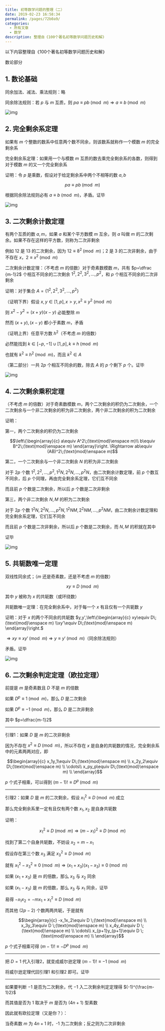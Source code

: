 ```yaml
---
title: 初等数学问题的整理（二）
date: 2019-02-23 16:58:34
permalink: /pages/72b0a9/
categories: 
  - 所有文章
  - 数学
description: 整理自《100个著名初等数学问题历史和解》
---
```


以下内容整理自《100个著名初等数学问题历史和解》

数论部分

## 1. 数论基础

同余加法、减法、乘法规则：略

同余除法规则：若 $p$ 与 $m$ 互质，则 $p a \equiv p b\;(\text{mod}\enspace m) \Rightarrow a \equiv b \;(\text{mod}\enspace m)$

![img](/img/e3bbe6-0.png)

## 2. 完全剩余系定理

如果有 $m$ 个整数的数系中任意两个数不同余，则该数系就称作一个模数 $m$ 的完全剩余系

完全剩余系定理：如果用一个与模数 $m$ 互质的数去乘完全剩余系的各数，则得到对于模数 $m$ 的又一个完全剩余系

证明：令 $p$ 是乘数，假设对于给定剩余系中两个不相等的数 $a,b$

$$pa\equiv pb\;(\text{mod}\enspace m)$$

根据同余除法规则必有 $a\equiv b\;(\text{mod}\enspace m)$，矛盾。证毕

![img](/img/e3bbe6-0.png)

## 3. 二次剩余计数定理

有两个互质的数 $a,m$，如果 $a$ 和某个平方数模 $m$ 互余，则 $a$ 叫做 $m$ 的二次剩余。如果不存在这样的平方数，则称为二次非剩余

例如 12 是 13 的二次剩余，因为 $12 \equiv 8^2\;(\text{mod}\enspace m)$；2 是 3 的二次非剩余，由于不存在 $x$，$2\equiv x^2\;(\text{mod}\enspace m)$

二次剩余计数定理：（不考虑 $m$ 的倍数）对于奇素数模数 $m$，共有 $p=\dfrac {m-1}2$ 个相互不同余的二次剩余 $1^2,2^2,3^2,...,p^2$，和 $p$ 个相互不同余的二次非剩余

证明：对于集合 $A=\{1^2,2^2,3^2,...,p^2\}$

（证明下界）假设 $x,y\in [1,p],x>y,x^2\equiv y^2\;(\text{mod}\enspace m)$

则 $x^2-y^2=(x+y)(x-y)$ 必能整除 $m$

然而 $(x+y),(x-y)$ 都小于素数 $m$，矛盾

（证明上界）任意平方数 $h^2$（不考虑 $m$ 的倍数）

必然能找到 $k\in [-p,-1]\cup[1,p],k\equiv h\;(\text{mod}\enspace m)$

也就有 $k^2\equiv h^2\;(\text{mod}\enspace m)$，而且 $k^2\in A$

（第二部分）一共 $2p$ 个相互不同余的数，除去 $A$ 的 $p$ 个剩下 $p$ 个。证毕

![img](/img/e3bbe6-0.png)

## 4. 二次剩余乘积定理

（不考虑 $m$ 的倍数）对于奇素数模数 $m$，两个二次剩余的积仍为二次剩余，一个二次剩余与一个非二次剩余的积为非二次剩余，两个非二次剩余的积为二次剩余

证明：

第一，两个二次剩余的积仍为二次剩余

$$\left\{\begin{array}{c}  a\equiv A^2\;(\text{mod}\enspace m)\\  b\equiv B^2\;(\text{mod}\enspace m) \end{array}\right.  \Rightarrow ab\equiv (AB)^2\;(\text{mod}\enspace m)$$

第二，一个二次剩余与一个非二次剩余 $N$ 的积为非二次剩余

对于 $2p$ 个数 $1^2,2^2,...,p^2,1^2N,2^2N,...,p^2N$，由二次剩余计数定理，前 $p$ 个数互不同余，后 $p$ 个同理，再由完全剩余系定理，它们互不同余

而且前 $p$ 个数是二次剩余，所以后 $p$ 个数是二次非剩余

第三，两个非二次剩余 $N,M$ 的积为二次剩余

对于 $2p$ 个数 $1^2N,2^2N,...,p^2N,1^2NM,2^2NM,...,p^2NM$，由二次剩余计数定理和完全剩余系定理，它们互不同余

而且前 $p$ 个数是二次非剩余，所以后 $p$ 个数是二次剩余，而 $N,M$ 的积就在其中

证毕

![img](/img/e3bbe6-0.png)

## 5. 共轭数唯一定理

双线性同余式；（$m$ 还是奇素数，还是不考虑 $m$ 的倍数）

$$xy\equiv D\;(\text{mod}\enspace m)$$

其中 $y$ 被称为 $x$ 的共轭数（或环绕数）

共轭数唯一定理：在完全剩余系中，对于每一个 $x$ 有且仅有一个共轭数 $y$

证明：对于 $x$ 的两个不同余的共轭数 $y,y',\left\{\begin{array}{c}  xy\equiv D\;(\text{mod}\enspace m) \\xy'\equiv D\;(\text{mod}\enspace m)  \end{array}\right.$

$\Rightarrow xy\equiv xy'\;(\text{mod}\enspace m) \Rightarrow y\equiv y'\;(\text{mod}\enspace m)$（同余除法规则）

矛盾。证毕

![img](/img/e3bbe6-0.png)

## 6. 二次剩余判定定理（欧拉定理）

前提是 $m$ 是奇素数且 $D$ 不是 $m$ 的倍数

如果 $D^p\equiv 1 \;(\text{mod}\enspace m)$，那么 $D$ 是二次剩余

如果 $D^p\equiv -1 \;(\text{mod}\enspace m)$，那么 $D$ 是二次非剩余

其中 $p=\dfrac{m-1}2$

***

引理1：如果 $D$ 是 $m$ 的二次非剩余

因为不存在 $x^2\equiv D\;(\text{mod}\enspace m)$，所以不存在 $x$ 是自身的共轭数的情况，完全剩余系中的元素两两对应，即

$$\begin{array}{c} x_1y_1\equiv D\;(\text{mod}\enspace m) \\ x_2y_2\equiv D\;(\text{mod}\enspace m) \\ \cdots\\ x_py_p\equiv D\;(\text{mod}\enspace m) \\ \end{array}$$

$p$ 个式子相乘，可以得到 $(m-1)!\equiv D^p \;(\text{mod}\enspace m)$

***

引理2：如果 $D$ 是 $m$ 的二次剩余，假设 $x_1^2 \equiv D \;(\text{mod}\enspace m)$ 成立

那么完全剩余系里一定有且仅有两个数 $x_1,x_2$ 是自身共轭数

证明：

$$x_1^2 \equiv D \;(\text{mod}\enspace m)\Rightarrow (m-x_1)^2\equiv D \;(\text{mod}\enspace m)$$

找到了第二个自身共轭数，不妨设 $x_2=m-x_1$

假设存在第三个数 $x_3$ 满足 $x_3^2\equiv D \;(\text{mod}\enspace m)$

就有 $x_1^2-x_3^2\equiv 0\;(\text{mod}\enspace m) \Rightarrow (x_1+x_3)(x_1-x_3) \equiv 0 \;(\text{mod}\enspace m)$

如果 $(x_1+x_3)$ 是 $m$ 的倍数，那么 $x_3$ 与 $x_2$ 同余

如果 $(x_1-x_3)$ 是 $m$ 的倍数，那么 $x_3$ 与 $x_1$ 同余，证毕

易得 $-x_1x_2=-mx_1+x_1^2\equiv D \;(\text{mod}\enspace m)$

而其他 $(2p-2)$ 个数两两共轭，于是就有

$$\begin{array}{c} -x_1x_2\equiv D \;(\text{mod}\enspace m) \\ x_3y_3\equiv D \;(\text{mod}\enspace m) \\ x_4y_4\equiv D \;(\text{mod}\enspace m) \\ \cdots\\ x_{p+1}y_{p+1}\equiv D \;(\text{mod}\enspace m) \\ \end{array}$$

$p$ 个式子相乘可得 $(m-1)!\equiv -D^p \;(\text{mod}\enspace m)$

***

把 $D=1$ 代入引理2，就变成威尔逊定理 $(m-1)!\equiv -1 \;(\text{mod}\enspace m)$

将威尔逊定理代回引理1 和引理2 即可。证毕

***

如果要判断 $-1$ 是否为二次剩余，代 $-1$ 入二次剩余判定定理得 $(-1)^{\frac{m-1}2}$

而其值是否为 1 取决于 $m$ 是否为 $(4n+1)$ 型素数

因此就有欧拉定理（又是你？）：

当奇素数 $m$ 为 $4n+1$ 时，-1 为二次剩余；反之则为二次非剩余
